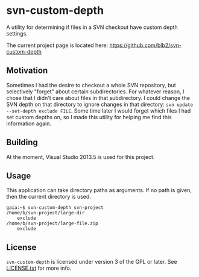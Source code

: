 svn-custom-depth
================
A utility for determining if files in a SVN checkout have custom depth
settings.

The current project page is located here:
<https://github.com/blb2/svn-custom-depth>

Motivation
----------
Sometimes I had the desire to checkout a whole SVN repository, but selectively
"forget" about certain subdirectories.  For whatever reason, I chose that I
didn't care about files in that subdirectory.  I could change the SVN depth
on that directory to ignore changes in that directory:
`svn update --set-depth exclude FILE`.  Some time later I would forget which
files I had set custom depths on, so I made this utility for helping me find
this information again.

Building
--------
At the moment, Visual Studio 2013.5 is used for this project.

Usage
-----
This application can take directory paths as arguments.  If no path is given,
then the current directory is used.

	gaia:~$ svn-custom-depth svn-project
	/home/b/svn-project/large-dir
		exclude
	/home/b/svn-project/large-file.zip
		exclude

License
-------
`svn-custom-depth` is licensed under version 3 of the GPL or later. See [LICENSE.txt](LICENSE.txt) for
more info.
